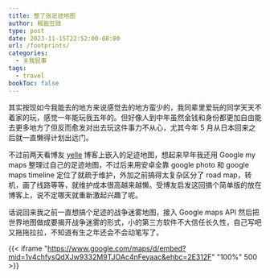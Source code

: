 ```yaml
---
title: 整了张足迹地图
author: 椒盐豆豉
type: post
date: 2023-11-15T22:52:00-08:00
url: /footprints/
categories:
  - 关我屁事
tags:
  - travel
bookToc: false
---
```

其实按现如今我能去的地方来说感觉去的地方蛮少的，我同辈里爱玩的同学天天不着家的玩，感觉一年能玩我五年的。但好像人到中年虽然金钱和身份都更加自由能去更多地方了但反而愈发对出去玩这件事力不从心，尤其今年 5 月从日本回来之后就一直懒得计划出远门。

不过前两天看博友 [yelle](https://yelleis.top/about/) 博客上嵌入的足迹地图，想起来早年我还用 Google my maps 整理过自己的足迹地图，不过后来用安卓全靠 google photo 和 google maps timeline 定位了就疏于维护，外加之前搞得太复杂区分了 road map，转机，画了线路等等，就维护成本很高越来越懒。受博友启发这回搞个简单版的放在博客上，说不定哪天就重新激起兴趣了呢。

话说回来我之前一直想搞个足迹的战争迷雾地图，接入 Google maps API 然后把世界地图做成要揭开战争迷雾的形式，小的第三方软件不大信任长久性，自己写吧又拖拖拉拉，不知道有生之年还会不会动笔写了。

{{< iframe "https://www.google.com/maps/d/embed?mid=1v4chfysQdXJw9332M9TJOAc4nFeyaac&ehbc=2E312F" "100%" 500 >}}

